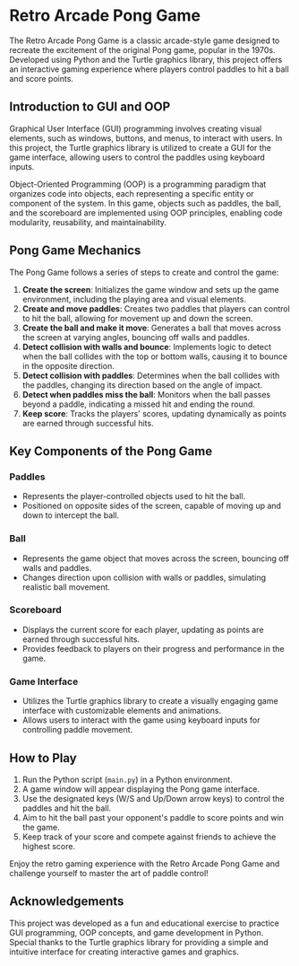 # Retro Arcade Pong Game

The Retro Arcade Pong Game is a classic arcade-style game designed to recreate the excitement of the original Pong game, popular in the 1970s. Developed using Python and the Turtle graphics library, this project offers an interactive gaming experience where players control paddles to hit a ball and score points.

## Introduction to GUI and OOP

Graphical User Interface (GUI) programming involves creating visual elements, such as windows, buttons, and menus, to interact with users. In this project, the Turtle graphics library is utilized to create a GUI for the game interface, allowing users to control the paddles using keyboard inputs.

Object-Oriented Programming (OOP) is a programming paradigm that organizes code into objects, each representing a specific entity or component of the system. In this game, objects such as paddles, the ball, and the scoreboard are implemented using OOP principles, enabling code modularity, reusability, and maintainability.

## Pong Game Mechanics

The Pong Game follows a series of steps to create and control the game:

1. **Create the screen**: Initializes the game window and sets up the game environment, including the playing area and visual elements.
2. **Create and move paddles**: Creates two paddles that players can control to hit the ball, allowing for movement up and down the screen.
3. **Create the ball and make it move**: Generates a ball that moves across the screen at varying angles, bouncing off walls and paddles.
4. **Detect collision with walls and bounce**: Implements logic to detect when the ball collides with the top or bottom walls, causing it to bounce in the opposite direction.
5. **Detect collision with paddles**: Determines when the ball collides with the paddles, changing its direction based on the angle of impact.
6. **Detect when paddles miss the ball**: Monitors when the ball passes beyond a paddle, indicating a missed hit and ending the round.
7. **Keep score**: Tracks the players' scores, updating dynamically as points are earned through successful hits.

## Key Components of the Pong Game

### Paddles
- Represents the player-controlled objects used to hit the ball.
- Positioned on opposite sides of the screen, capable of moving up and down to intercept the ball.

### Ball
- Represents the game object that moves across the screen, bouncing off walls and paddles.
- Changes direction upon collision with walls or paddles, simulating realistic ball movement.

### Scoreboard
- Displays the current score for each player, updating as points are earned through successful hits.
- Provides feedback to players on their progress and performance in the game.

### Game Interface
- Utilizes the Turtle graphics library to create a visually engaging game interface with customizable elements and animations.
- Allows users to interact with the game using keyboard inputs for controlling paddle movement.

## How to Play

1. Run the Python script (`main.py`) in a Python environment.
2. A game window will appear displaying the Pong game interface.
3. Use the designated keys (W/S and Up/Down arrow keys) to control the paddles and hit the ball.
4. Aim to hit the ball past your opponent's paddle to score points and win the game.
5. Keep track of your score and compete against friends to achieve the highest score.

Enjoy the retro gaming experience with the Retro Arcade Pong Game and challenge yourself to master the art of paddle control!

## Acknowledgements

This project was developed as a fun and educational exercise to practice GUI programming, OOP concepts, and game development in Python. Special thanks to the Turtle graphics library for providing a simple and intuitive interface for creating interactive games and graphics.